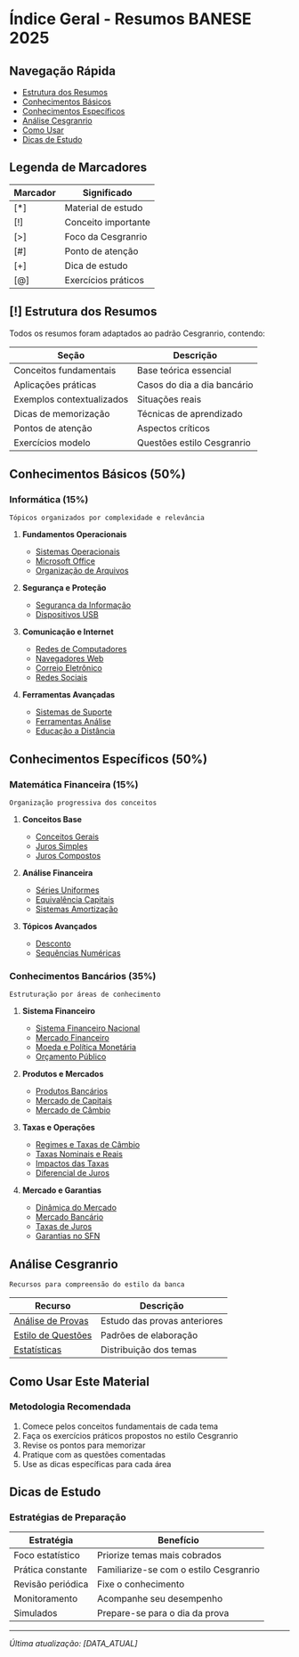 # Índice Geral - Resumos BANESE 2025

## Navegação Rápida
- [Estrutura dos Resumos](#estrutura)
- [Conhecimentos Básicos](#basicos)
- [Conhecimentos Específicos](#especificos)
- [Análise Cesgranrio](#cesgranrio)
- [Como Usar](#como-usar)
- [Dicas de Estudo](#dicas)

## Legenda de Marcadores
| Marcador | Significado |
|----------|-------------|
| [*] | Material de estudo |
| [!] | Conceito importante |
| [>] | Foco da Cesgranrio |
| [#] | Ponto de atenção |
| [+] | Dica de estudo |
| [@] | Exercícios práticos |

<a name="estrutura"></a>
## [!] Estrutura dos Resumos
Todos os resumos foram adaptados ao padrão Cesgranrio, contendo:

| Seção | Descrição |
|-------|-----------|
| Conceitos fundamentais | Base teórica essencial |
| Aplicações práticas | Casos do dia a dia bancário |
| Exemplos contextualizados | Situações reais |
| Dicas de memorização | Técnicas de aprendizado |
| Pontos de atenção | Aspectos críticos |
| Exercícios modelo | Questões estilo Cesgranrio |

<a name="basicos"></a>
## Conhecimentos Básicos (50%)

### Informática (15%)
```
Tópicos organizados por complexidade e relevância
```

1. **Fundamentos Operacionais**
   - [Sistemas Operacionais](conhecimentos_basicos/informatica/01_sistemas_operacionais/resumo.md)
   - [Microsoft Office](conhecimentos_basicos/informatica/02_office/resumo.md)
   - [Organização de Arquivos](conhecimentos_basicos/informatica/05_organizacao_arquivos/resumo.md)

2. **Segurança e Proteção**
   - [Segurança da Informação](conhecimentos_basicos/informatica/03_seguranca/resumo.md)
   - [Dispositivos USB](conhecimentos_basicos/informatica/04_dispositivos_usb/resumo.md)

3. **Comunicação e Internet**
   - [Redes de Computadores](conhecimentos_basicos/informatica/06_redes_computadores/resumo.md)
   - [Navegadores Web](conhecimentos_basicos/informatica/07_navegador_web/resumo.md)
   - [Correio Eletrônico](conhecimentos_basicos/informatica/08_correio_eletronico/resumo.md)
   - [Redes Sociais](conhecimentos_basicos/informatica/09_redes_sociais/resumo.md)

4. **Ferramentas Avançadas**
   - [Sistemas de Suporte](conhecimentos_basicos/informatica/10_sistemas_suporte_decisao/resumo.md)
   - [Ferramentas Análise](conhecimentos_basicos/informatica/11_ferramentas_analise_dados/resumo.md)
   - [Educação a Distância](conhecimentos_basicos/informatica/12_educacao_distancia/resumo.md)

<a name="especificos"></a>
## Conhecimentos Específicos (50%)

### Matemática Financeira (15%)
```
Organização progressiva dos conceitos
```

1. **Conceitos Base**
   - [Conceitos Gerais](conhecimentos_especificos/matematica_financeira/01_conceitos_gerais/resumo.md)
   - [Juros Simples](conhecimentos_especificos/matematica_financeira/02_juros_simples/resumo.md)
   - [Juros Compostos](conhecimentos_especificos/matematica_financeira/03_juros_compostos/resumo.md)

2. **Análise Financeira**
   - [Séries Uniformes](conhecimentos_especificos/matematica_financeira/04_series_uniformes/resumo.md)
   - [Equivalência Capitais](conhecimentos_especificos/matematica_financeira/05_equivalencia_capitais/resumo.md)
   - [Sistemas Amortização](conhecimentos_especificos/matematica_financeira/06_sistemas_amortizacao/resumo.md)

3. **Tópicos Avançados**
   - [Desconto](conhecimentos_especificos/matematica_financeira/07_desconto/resumo.md)
   - [Sequências Numéricas](conhecimentos_especificos/matematica_financeira/08_sequencias_numericas/resumo.md)

### Conhecimentos Bancários (35%)
```
Estruturação por áreas de conhecimento
```

1. **Sistema Financeiro**
   - [Sistema Financeiro Nacional](conhecimentos_especificos/conhecimentos_bancarios/01_sistema_financeiro_nacional/resumo.md)
   - [Mercado Financeiro](conhecimentos_especificos/conhecimentos_bancarios/02_mercado_financeiro/resumo.md)
   - [Moeda e Política Monetária](conhecimentos_especificos/conhecimentos_bancarios/03_moeda_politica_monetaria/resumo.md)
   - [Orçamento Público](conhecimentos_especificos/conhecimentos_bancarios/04_orcamento_publico/resumo.md)

2. **Produtos e Mercados**
   - [Produtos Bancários](conhecimentos_especificos/conhecimentos_bancarios/05_produtos_bancarios/resumo.md)
   - [Mercado de Capitais](conhecimentos_especificos/conhecimentos_bancarios/06_mercado_capitais/resumo.md)
   - [Mercado de Câmbio](conhecimentos_especificos/conhecimentos_bancarios/07_mercado_cambio/resumo.md)

3. **Taxas e Operações**
   - [Regimes e Taxas de Câmbio](conhecimentos_especificos/conhecimentos_bancarios/08_regimes_taxas_cambio/resumo.md)
   - [Taxas Nominais e Reais](conhecimentos_especificos/conhecimentos_bancarios/09_taxas_cambio_nominais_reais/resumo.md)
   - [Impactos das Taxas](conhecimentos_especificos/conhecimentos_bancarios/10_impactos_taxas_cambio/resumo.md)
   - [Diferencial de Juros](conhecimentos_especificos/conhecimentos_bancarios/11_diferencial_juros/resumo.md)

4. **Mercado e Garantias**
   - [Dinâmica do Mercado](conhecimentos_especificos/conhecimentos_bancarios/12_dinamica_mercado/resumo.md)
   - [Mercado Bancário](conhecimentos_especificos/conhecimentos_bancarios/13_mercado_bancario/resumo.md)
   - [Taxas de Juros](conhecimentos_especificos/conhecimentos_bancarios/14_taxas_juros/resumo.md)
   - [Garantias no SFN](conhecimentos_especificos/conhecimentos_bancarios/15_garantias_sfn/resumo.md)

<a name="cesgranrio"></a>
## Análise Cesgranrio
```
Recursos para compreensão do estilo da banca
```

| Recurso | Descrição |
|---------|-----------|
| [Análise de Provas](analise_cesgranrio/analise_provas.md) | Estudo das provas anteriores |
| [Estilo de Questões](analise_cesgranrio/estilo_questoes.md) | Padrões de elaboração |
| [Estatísticas](analise_cesgranrio/estatisticas_questoes.md) | Distribuição dos temas |

<a name="como-usar"></a>
## Como Usar Este Material

### Metodologia Recomendada
1. Comece pelos conceitos fundamentais de cada tema
2. Faça os exercícios práticos propostos no estilo Cesgranrio
3. Revise os pontos para memorizar
4. Pratique com as questões comentadas
5. Use as dicas específicas para cada área

<a name="dicas"></a>
## Dicas de Estudo

### Estratégias de Preparação
| Estratégia | Benefício |
|------------|-----------|
| Foco estatístico | Priorize temas mais cobrados |
| Prática constante | Familiarize-se com o estilo Cesgranrio |
| Revisão periódica | Fixe o conhecimento |
| Monitoramento | Acompanhe seu desempenho |
| Simulados | Prepare-se para o dia da prova |

---
*Última atualização: [DATA_ATUAL]* 